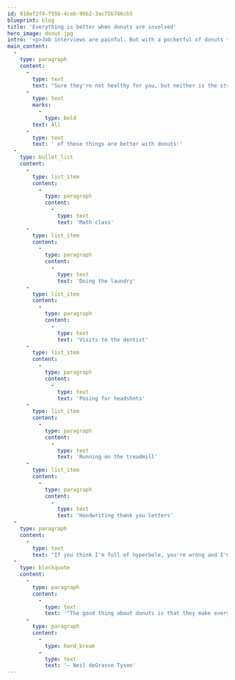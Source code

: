 ```yaml
---
id: 018ef2f4-f55b-4ceb-98b2-3ac75b746cb5
blueprint: blog
title: 'Everything is better when donuts are involved'
hero_image: donut.jpg
intro: '<p>Job interviews are painful. But with a pocketful of donuts they are <em>never</em> a waste of time. Hate waiting at the DMV? Try pounding a dozen donuts and splattering jelly all over form 90210. You&#039;re welcome.</p>'
main_content:
  -
    type: paragraph
    content:
      -
        type: text
        text: "Sure they're not healthy for you, but neither is the stress you carry when you spend time doing things you hate. "
      -
        type: text
        marks:
          -
            type: bold
        text: All
      -
        type: text
        text: ' of these things are better with donuts:'
  -
    type: bullet_list
    content:
      -
        type: list_item
        content:
          -
            type: paragraph
            content:
              -
                type: text
                text: 'Math class'
      -
        type: list_item
        content:
          -
            type: paragraph
            content:
              -
                type: text
                text: 'Doing the laundry'
      -
        type: list_item
        content:
          -
            type: paragraph
            content:
              -
                type: text
                text: 'Visits to the dentist'
      -
        type: list_item
        content:
          -
            type: paragraph
            content:
              -
                type: text
                text: 'Posing for headshots'
      -
        type: list_item
        content:
          -
            type: paragraph
            content:
              -
                type: text
                text: 'Running on the treadmill'
      -
        type: list_item
        content:
          -
            type: paragraph
            content:
              -
                type: text
                text: 'Handwriting thank you letters'
  -
    type: paragraph
    content:
      -
        type: text
        text: "If you think I'm full of hyperbole, you're wrong and I'm not the only that feels this way."
  -
    type: blockquote
    content:
      -
        type: paragraph
        content:
          -
            type: text
            text: '"The good thing about donuts is that they make everything in the known and unknown universe better whether or not you believe it."'
      -
        type: paragraph
        content:
          -
            type: hard_break
          -
            type: text
            text: '— Neil deGrasse Tyson'
---
```

